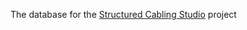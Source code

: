 The database for the [Structured Cabling Studio](https://github.com/Rhoxolan/Structured_Cabling_Studio_Education) project
